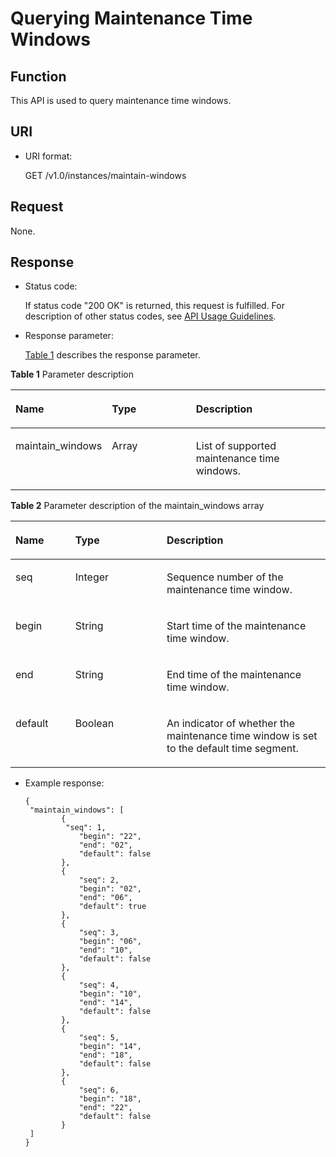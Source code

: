 # Querying Maintenance Time Windows<a name="EN-US_TOPIC_0237964380"></a>

## Function<a name="section62992947"></a>

This API is used to query maintenance time windows.

## URI<a name="section30065613"></a>

-   URI format:

    GET /v1.0/instances/maintain-windows


## Request<a name="section2155065"></a>

None.

## Response<a name="section19395593"></a>

-   Status code:

    If status code "200 OK" is returned, this request is fulfilled. For description of other status codes, see  [API Usage Guidelines](api-usage-guidelines.md).

-   Response parameter:

    [Table 1](#table7815975)  describes the response parameter.


**Table  1**  Parameter description

<a name="table7815975"></a>
<table><thead align="left"><tr id="row51020375"><th class="cellrowborder" valign="top" width="15.151515151515152%" id="mcps1.2.4.1.1"><p id="p39009721"><a name="p39009721"></a><a name="p39009721"></a>Name</p>
</th>
<th class="cellrowborder" valign="top" width="33.33333333333333%" id="mcps1.2.4.1.2"><p id="p5670856"><a name="p5670856"></a><a name="p5670856"></a>Type</p>
</th>
<th class="cellrowborder" valign="top" width="51.515151515151516%" id="mcps1.2.4.1.3"><p id="p56686187"><a name="p56686187"></a><a name="p56686187"></a>Description</p>
</th>
</tr>
</thead>
<tbody><tr id="row28178443"><td class="cellrowborder" valign="top" width="15.151515151515152%" headers="mcps1.2.4.1.1 "><p id="p752527"><a name="p752527"></a><a name="p752527"></a>maintain_windows</p>
</td>
<td class="cellrowborder" valign="top" width="33.33333333333333%" headers="mcps1.2.4.1.2 "><p id="p60954720"><a name="p60954720"></a><a name="p60954720"></a>Array</p>
</td>
<td class="cellrowborder" valign="top" width="51.515151515151516%" headers="mcps1.2.4.1.3 "><p id="p38385253"><a name="p38385253"></a><a name="p38385253"></a>List of supported maintenance time windows.</p>
</td>
</tr>
</tbody>
</table>

**Table  2**  Parameter description of the maintain\_windows array

<a name="table9922958"></a>
<table><thead align="left"><tr id="row4659750"><th class="cellrowborder" valign="top" width="19%" id="mcps1.2.4.1.1"><p id="p41895498"><a name="p41895498"></a><a name="p41895498"></a>Name</p>
</th>
<th class="cellrowborder" valign="top" width="28.999999999999996%" id="mcps1.2.4.1.2"><p id="p38092178"><a name="p38092178"></a><a name="p38092178"></a>Type</p>
</th>
<th class="cellrowborder" valign="top" width="52%" id="mcps1.2.4.1.3"><p id="p65567591"><a name="p65567591"></a><a name="p65567591"></a>Description</p>
</th>
</tr>
</thead>
<tbody><tr id="row9374640"><td class="cellrowborder" valign="top" width="19%" headers="mcps1.2.4.1.1 "><p id="p21148374"><a name="p21148374"></a><a name="p21148374"></a>seq</p>
</td>
<td class="cellrowborder" valign="top" width="28.999999999999996%" headers="mcps1.2.4.1.2 "><p id="p35296704"><a name="p35296704"></a><a name="p35296704"></a>Integer</p>
</td>
<td class="cellrowborder" valign="top" width="52%" headers="mcps1.2.4.1.3 "><p id="p40460758"><a name="p40460758"></a><a name="p40460758"></a>Sequence number of the maintenance time window.</p>
</td>
</tr>
<tr id="row28602510"><td class="cellrowborder" valign="top" width="19%" headers="mcps1.2.4.1.1 "><p id="p35101970"><a name="p35101970"></a><a name="p35101970"></a>begin</p>
</td>
<td class="cellrowborder" valign="top" width="28.999999999999996%" headers="mcps1.2.4.1.2 "><p id="p24687351"><a name="p24687351"></a><a name="p24687351"></a>String</p>
</td>
<td class="cellrowborder" valign="top" width="52%" headers="mcps1.2.4.1.3 "><p id="p53518437"><a name="p53518437"></a><a name="p53518437"></a>Start time of the maintenance time window.</p>
</td>
</tr>
<tr id="row11903886"><td class="cellrowborder" valign="top" width="19%" headers="mcps1.2.4.1.1 "><p id="p24690715"><a name="p24690715"></a><a name="p24690715"></a>end</p>
</td>
<td class="cellrowborder" valign="top" width="28.999999999999996%" headers="mcps1.2.4.1.2 "><p id="p53790917"><a name="p53790917"></a><a name="p53790917"></a>String</p>
</td>
<td class="cellrowborder" valign="top" width="52%" headers="mcps1.2.4.1.3 "><p id="p62097011"><a name="p62097011"></a><a name="p62097011"></a>End time of the maintenance time window.</p>
</td>
</tr>
<tr id="row22002191"><td class="cellrowborder" valign="top" width="19%" headers="mcps1.2.4.1.1 "><p id="p37347071"><a name="p37347071"></a><a name="p37347071"></a>default</p>
</td>
<td class="cellrowborder" valign="top" width="28.999999999999996%" headers="mcps1.2.4.1.2 "><p id="p5213928"><a name="p5213928"></a><a name="p5213928"></a>Boolean</p>
</td>
<td class="cellrowborder" valign="top" width="52%" headers="mcps1.2.4.1.3 "><p id="p19674993"><a name="p19674993"></a><a name="p19674993"></a>An indicator of whether the maintenance time window is set to the default time segment.</p>
</td>
</tr>
</tbody>
</table>

-   Example response:

    ```
    { 
     "maintain_windows": [ 
            { 
             "seq": 1, 
                "begin": "22", 
                "end": "02", 
                "default": false 
            }, 
            { 
                "seq": 2, 
                "begin": "02", 
                "end": "06", 
                "default": true 
            }, 
            { 
                "seq": 3, 
                "begin": "06", 
                "end": "10", 
                "default": false 
            }, 
            { 
                "seq": 4, 
                "begin": "10", 
                "end": "14", 
                "default": false 
            }, 
            { 
                "seq": 5, 
                "begin": "14", 
                "end": "18", 
                "default": false 
            }, 
            { 
                "seq": 6, 
                "begin": "18", 
                "end": "22", 
                "default": false 
            } 
     ] 
    }
    ```


